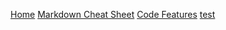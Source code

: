[Home](/)
[Markdown Cheat Sheet](/docs/cheat-sheet)
[Code Features](/docs/code-features)
[test](/docs/test)